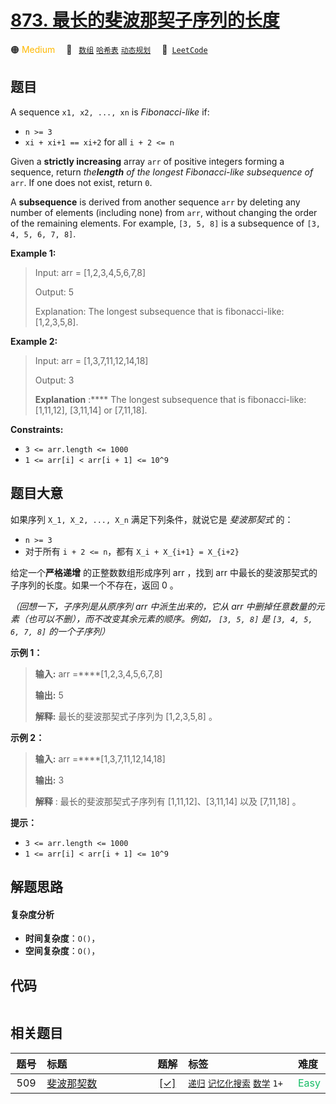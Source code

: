 # [873. 最长的斐波那契子序列的长度](https://leetcode.com/problems/length-of-longest-fibonacci-subsequence)

🟠 <font color=#ffb800>Medium</font>&emsp; 🔖&ensp; [`数组`](/leetcode/outline/tag/array.md) [`哈希表`](/leetcode/outline/tag/hash-table.md) [`动态规划`](/leetcode/outline/tag/dynamic-programming.md)&emsp; 🔗&ensp;[`LeetCode`](https://leetcode.com/problems/length-of-longest-fibonacci-subsequence)


## 题目

A sequence `x1, x2, ..., xn` is _Fibonacci-like_ if:

  * `n >= 3`
  * `xi + xi+1 == xi+2` for all `i + 2 <= n`

Given a **strictly increasing** array `arr` of positive integers forming a
sequence, return _the**length** of the longest Fibonacci-like subsequence of_
`arr`. If one does not exist, return `0`.

A **subsequence** is derived from another sequence `arr` by deleting any
number of elements (including none) from `arr`, without changing the order of
the remaining elements. For example, `[3, 5, 8]` is a subsequence of `[3, 4,
5, 6, 7, 8]`.



**Example 1:**

> Input: arr = [1,2,3,4,5,6,7,8]
> 
> Output: 5
> 
> Explanation: The longest subsequence that is fibonacci-like: [1,2,3,5,8].

**Example 2:**

> Input: arr = [1,3,7,11,12,14,18]
> 
> Output: 3
> 
> **Explanation** :**** The longest subsequence that is fibonacci-like: [1,11,12], [3,11,14] or [7,11,18].



**Constraints:**

  * `3 <= arr.length <= 1000`
  * `1 <= arr[i] < arr[i + 1] <= 10^9`


## 题目大意

如果序列 `X_1, X_2, ..., X_n` 满足下列条件，就说它是  _斐波那契式_ 的：

  * `n >= 3`
  * 对于所有 `i + 2 <= n`，都有 `X_i + X_{i+1} = X_{i+2}`

给定一个**严格递增** 的正整数数组形成序列 arr ，找到 arr 中最长的斐波那契式的子序列的长度。如果一个不存在，返回 0 。

_（回想一下，子序列是从原序列 arr 中派生出来的，它从 arr 中删掉任意数量的元素（也可以不删），而不改变其余元素的顺序。例如， `[3, 5,
8]` 是 `[3, 4, 5, 6, 7, 8]` 的一个子序列）_

**示例 1：**

> 
> 
> 
> 
> 
> **输入:** arr =****[1,2,3,4,5,6,7,8]
> 
> **输出:** 5
> 
> **解释:** 最长的斐波那契式子序列为 [1,2,3,5,8] 。
> 
> 

**示例 2：**

> 
> 
> 
> 
> 
> **输入:** arr =****[1,3,7,11,12,14,18]
> 
> **输出:** 3
> 
> **解释** : 最长的斐波那契式子序列有 [1,11,12]、[3,11,14] 以及 [7,11,18] 。
> 
> 

**提示：**

  * `3 <= arr.length <= 1000`
  * `1 <= arr[i] < arr[i + 1] <= 10^9`


## 解题思路

#### 复杂度分析

- **时间复杂度**：`O()`，
- **空间复杂度**：`O()`，

## 代码

```javascript

```

## 相关题目

| 题号 | 标题 | 题解 | 标签 | 难度 |
| :------: | :------ | :------: | :------ | :------ |
| 509 | [斐波那契数](https://leetcode.com/problems/fibonacci-number) | [[✓]](https://2xiao.github.io/leetcode-js/leetcode/problem/0509) |  [`递归`](/leetcode/outline/tag/recursion.md) [`记忆化搜索`](/leetcode/outline/tag/memoization.md) [`数学`](/leetcode/outline/tag/math.md) `1+` | <font color=#15bd66>Easy</font> |

<style>
.blue {
    background-color: #096dd9;
    padding: 0.25rem 0.5rem;
    margin: 0;
    font-size: 0.85em;
    border-radius: 3px;
    color: white;
    font-weight: 500;
}
table th:first-of-type { width: 10%; }
table th:nth-of-type(2) { width: 35%; }
table th:nth-of-type(3) { width: 10%; }
table th:nth-of-type(4) { width: 35%; }
table th:nth-of-type(5) { width: 10%; }
</style>
